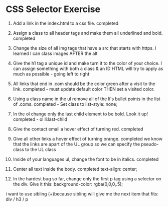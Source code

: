 # CSS Selector Exercise

1. Add a link in the index.html to a css file.
completed

2. Assign a class to all header tags and make them all underlined and bold.
completed

3. Change the size of all img tags that have a src that starts with https.
I learned I can class images AFTER the alt

4. Give the h1 tag a unique id and make turn it to the color of your choice.
I can assign something with both a class & an ID
HTML will try to apply as much as possible - going left to right

5. All links that end in .com should be the color green after a visit to the link.
completed - must update default color THEN set a visited color.


6. Using a class name in the ul remove all of the li's bullet points in the list of .coms.
completed - Set class to list-style: none;  

7. In the ol change only the last child element to be bold. Look it up!
completed - ol li:last-child

8. Give the contact email a hover effect of turning red.
completed

9. Give all other links a hover effect of turning orange.
completed
we know that the links are apart of the UL group so we can specify the pseudo-class to the UL class

10. Inside of your languages ul, change the font to be in italics.
completed

11. Center all text inside the body.
completed text-align: center;

12. In the hardest bug so far, change only the first p tag using a selector on the div. Give it this: background-color: rgba(0,0,0,.5);

i want to use sibling (+)because sibling will give me the next item that fits:
 div / h3 / p
